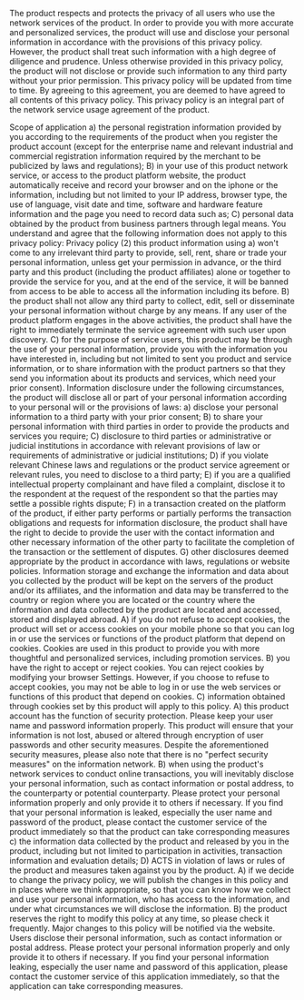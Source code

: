 The product respects and protects the privacy of all users who use the network services of the product. In order to provide you with more accurate and personalized services, the product will use and disclose your personal information in accordance with the provisions of this privacy policy. However, the product shall treat such information with a high degree of diligence and prudence. Unless otherwise provided in this privacy policy, the product will not disclose or provide such information to any third party without your prior permission. This privacy policy will be updated from time to time. By agreeing to this agreement, you are deemed to have agreed to all contents of this privacy policy. This privacy policy is an integral part of the network service usage agreement of the product.

Scope of application a) the personal registration information provided by you according to the requirements of the product when you register the product account (except for the enterprise name and relevant industrial and commercial registration information required by the merchant to be publicized by laws and regulations); B) in your use of this product network service, or access to the product platform website, the product automatically receive and record your browser and on the iphone or the information, including but not limited to your IP address, browser type, the use of language, visit date and time, software and hardware feature information and the page you need to record data such as; C) personal data obtained by the product from business partners through legal means. You understand and agree that the following information does not apply to this privacy policy: Privacy policy (2) this product information using a) won't come to any irrelevant third party to provide, sell, rent, share or trade your personal information, unless get your permission in advance, or the third party and this product (including the product affiliates) alone or together to provide the service for you, and at the end of the service, it will be banned from access to be able to access all the information including its before. B) the product shall not allow any third party to collect, edit, sell or disseminate your personal information without charge by any means. If any user of the product platform engages in the above activities, the product shall have the right to immediately terminate the service agreement with such user upon discovery. C) for the purpose of service users, this product may be through the use of your personal information, provide you with the information you have interested in, including but not limited to sent you product and service information, or to share information with the product partners so that they send you information about its products and services, which need your prior consent).
Information disclosure under the following circumstances, the product will disclose all or part of your personal information according to your personal will or the provisions of laws: a) disclose your personal information to a third party with your prior consent; B) to share your personal information with third parties in order to provide the products and services you require; C) disclosure to third parties or administrative or judicial institutions in accordance with relevant provisions of law or requirements of administrative or judicial institutions; D) if you violate relevant Chinese laws and regulations or the product service agreement or relevant rules, you need to disclose to a third party; E) if you are a qualified intellectual property complainant and have filed a complaint, disclose it to the respondent at the request of the respondent so that the parties may settle a possible rights dispute; F) in a transaction created on the platform of the product, if either party performs or partially performs the transaction obligations and requests for information disclosure, the product shall have the right to decide to provide the user with the contact information and other necessary information of the other party to facilitate the completion of the transaction or the settlement of disputes. G) other disclosures deemed appropriate by the product in accordance with laws, regulations or website policies.
Information storage and exchange the information and data about you collected by the product will be kept on the servers of the product and/or its affiliates, and the information and data may be transferred to the country or region where you are located or the country where the information and data collected by the product are located and accessed, stored and displayed abroad. A) if you do not refuse to accept cookies, the product will set or access cookies on your mobile phone so that you can log in or use the services or functions of the product platform that depend on cookies. Cookies are used in this product to provide you with more thoughtful and personalized services, including promotion services. B) you have the right to accept or reject cookies. You can reject cookies by modifying your browser Settings. However, if you choose to refuse to accept cookies, you may not be able to log in or use the web services or functions of this product that depend on cookies. C) information obtained through cookies set by this product will apply to this policy. A) this product account has the function of security protection. Please keep your user name and password information properly. This product will ensure that your information is not lost, abused or altered through encryption of user passwords and other security measures. Despite the aforementioned security measures, please also note that there is no "perfect security measures" on the information network. B) when using the product's network services to conduct online transactions, you will inevitably disclose your personal information, such as contact information or postal address, to the counterparty or potential counterparty. Please protect your personal information properly and only provide it to others if necessary. If you find that your personal information is leaked, especially the user name and password of the product, please contact the customer service of the product immediately so that the product can take corresponding measures c) the information data collected by the product and released by you in the product, including but not limited to participation in activities, transaction information and evaluation details; D) ACTS in violation of laws or rules of the product and measures taken against you by the product. A) if we decide to change the privacy policy, we will publish the changes in this policy and in places where we think appropriate, so that you can know how we collect and use your personal information, who has access to the information, and under what circumstances we will disclose the information. B) the product reserves the right to modify this policy at any time, so please check it frequently. Major changes to this policy will be notified via the website. Users disclose their personal information, such as contact information or postal address. Please protect your personal information properly and only provide it to others if necessary. If you find your personal information leaking, especially the user name and password of this application, please contact the customer service of this application immediately, so that the application can take corresponding measures.
